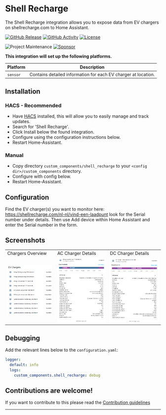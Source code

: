 # Shell Recharge

The Shell Recharge integration allows you to expose data from EV chargers on shellrecharge.com to Home Assistant.

[![GitHub Release][releases-shield]][releases]
[![GitHub Activity][commits-shield]][commits]
[![License][license-shield]](LICENSE)

![Project Maintenance][maintenance-shield]
[![Sponsor][sponsor-shield]][sponsor]

**This integration will set up the following platforms.**

| Platform | Description                                                    |
| -------- | -------------------------------------------------------------- |
| `sensor` | Contains detailed information for each EV charger at location. |

## Installation

### HACS - Recommended

- Have [HACS](https://hacs.xyz) installed, this will allow you to easily manage and track updates.
- Search for 'Shell Recharge'.
- Click Install below the found integration.
- Configure using the configuration instructions below.
- Restart Home-Assistant.

### Manual

- Copy directory `custom_components/shell_recharge` to your `<config dir>/custom_components` directory.
- Configure with config below.
- Restart Home-Assistant.

## Configuration

Find the EV charger(s) you want to monitor here: https://shellrecharge.com/nl-nl/vind-een-laadpunt look for the Serial number under details.
Then use Add device within Home Assistant and enter the Serial number in the form.

## Screenshots

<table>
  <tr>
    <td>Chargers Overview</td>
     <td>AC Charger Details</td>
     <td>DC Charger Details</td>
  </tr>
  <tr>
    <td><img src="screenshots/overview.png"></td>
    <td><img src="screenshots/details.png"></td>
    <td><img src="screenshots/details_dc.png"></td>
  </tr>
 </table>

## Debugging

Add the relevant lines below to the `configuration.yaml`:

```yaml
logger:
  default: info
  logs:
    custom_components.shell_recharge: debug
```

<!---->

## Contributions are welcome!

If you want to contribute to this please read the [Contribution guidelines](CONTRIBUTING.md)

---

[shell_recharge]: https://github.com/cyberjunky/home-assistant-shell_recharge
[commits-shield]: https://img.shields.io/github/commit-activity/y/cyberjunky/home-assistant-shell_recharge.svg?style=for-the-badge
[commits]: https://github.com/cyberjunky/home-assistant-shell_recharge/commits/main
[license-shield]: https://img.shields.io/github/license/cyberjunky/home-assistant-shell_recharge.svg?style=for-the-badge
[maintenance-shield]: https://img.shields.io/badge/maintainer-%40cyberjunky-blue.svg?style=for-the-badge
[releases-shield]: https://img.shields.io/github/release/cyberjunky/home-assistant-shell_recharge.svg?style=for-the-badge
[releases]: https://github.com/cyberjunky/home-assistant-shell_recharge/releases
[sponsor-shield]: https://img.shields.io/static/v1?label=Sponsor&message=%E2%9D%A4&logo=GitHub&color=%23fe8e86
[sponsor]: https://github.com/sponsors/cyberjunky
